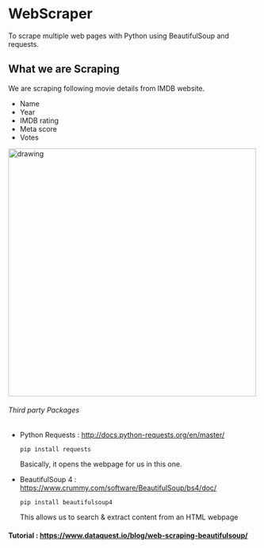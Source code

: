 # WebScraper
To scrape multiple web pages with Python using BeautifulSoup and requests.
## What we are Scraping
We are scraping following movie details from IMDB website.
* Name
* Year
* IMDB rating
* Meta score
* Votes
<img src="https://www.dataquest.io/wp-content/uploads/2019/01/option3.jpg" alt="drawing" width="500"/>

###### Third party Packages

- Python Requests : http://docs.python-requests.org/en/master/

    ```
    pip install requests
    ```
    Basically, it opens the webpage for us in this one.

- BeautifulSoup 4 : https://www.crummy.com/software/BeautifulSoup/bs4/doc/

    ```
    pip install beautifulsoup4
    ```
    This allows us to search & extract content from an HTML webpage

#### Tutorial : https://www.dataquest.io/blog/web-scraping-beautifulsoup/
